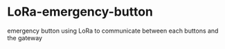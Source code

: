 # LoRa-emergency-button
emergency button using LoRa to communicate between each buttons and the gateway
